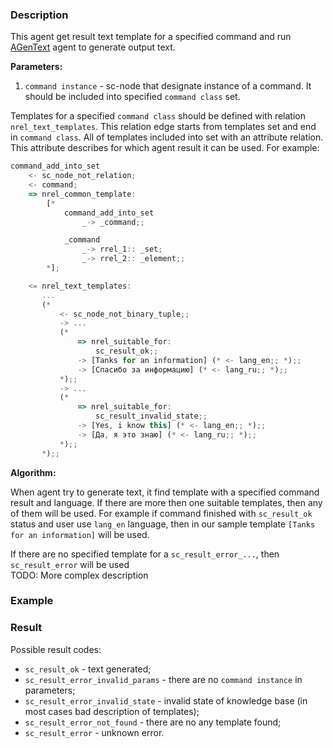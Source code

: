 ### Description

This agent get result text template for a specified command and run [AGenText](AGenText.md) agent
to generate output text.

**Parameters:**

1. `command instance` - sc-node that designate instance of a command. It should be included into
specified `command class` set.

Templates for a specified `command class` should be defined with relation `nrel_text_templates`.
This relation edge starts from templates set and end in `command class`. All of templates
included into set with an attribute relation. This attribute describes for which agent result it can be used. For example:

```js
command_add_into_set
    <- sc_node_not_relation;
    <- command;
    => nrel_common_template:
        [*
            command_add_into_set
                _-> _command;;

            _command
                _-> rrel_1:: _set;
                _-> rrel_2:: _element;;
        *];

    <= nrel_text_templates:
       ...
       (*
           <- sc_node_not_binary_tuple;;
           -> ...
           (*
               => nrel_suitable_for:
                   sc_result_ok;;
               -> [Tanks for an information] (* <- lang_en;; *);;
               -> [Спасибо за информацию] (* <- lang_ru;; *);;
           *);;
           -> ...
           (*
               => nrel_suitable_for:
                   sc_result_invalid_state;;
               -> [Yes, i know this] (* <- lang_en;; *);;
               -> [Да, я это знаю] (* <- lang_ru;; *);;
           *);;
       *);;
```

**Algorithm:**

When agent try to generate text, it find template with a specified command result and language.
If there are more then one suitable templates, then any of them will be used.
For example if command finished with `sc_result_ok` status and user use `lang_en` language,
then in our sample template `[Tanks for an information]` will be used.

<div class="note">If there are no specified template for a <code>sc_result_error_...</code>, then
<code>sc_result_error</code> will be used</div>

<div class="note"> TODO: More complex description </div>

### Example

### Result

Possible result codes:

* `sc_result_ok` - text generated;
* `sc_result_error_invalid_params` - there are no `command instance` in parameters;
* `sc_result_error_invalid_state` - invalid state of knowledge base (in most cases bad description of templates);
* `sc_result_error_not_found` - there are no any template found;
* `sc_result_error` - unknown error.
